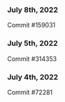 ### July 8th, 2022

Commit #159031

### July 5th, 2022

Commit #314353


### July 4th, 2022

Commit #72281
